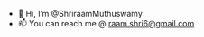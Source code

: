 - 👋 Hi, I’m @ShriraamMuthuswamy
- 📫 You can reach me @ raam.shri6@gmail.com

<!---
ShriraamMuthuswamy/ShriraamMuthuswamy is a ✨ special ✨ repository because its `README.md` (this file) appears on your GitHub profile.
You can click the Preview link to take a look at your changes.
--->
